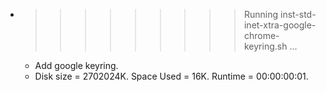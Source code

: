 * >>>>>>>>> Running inst-std-inet-xtra-google-chrome-keyring.sh ...
  * Add google keyring.
  * Disk size = 2702024K. Space Used = 16K. Runtime = 00:00:00:01.
